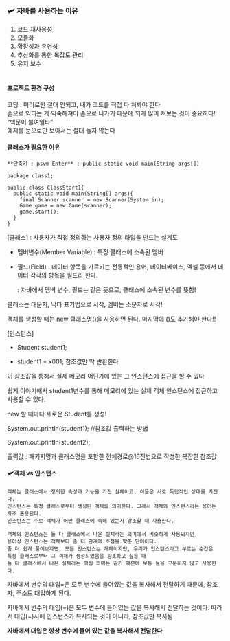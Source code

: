 ### 🛩️ 자바를 사용하는 이유

1. 코드 재사용성 </br>
2. 모듈화 </br>
3. 확장성과 유연성 </br>
4. 추상화를 통한 복잡도 관리 </br>
5. 유지 보수 </br>
   </br>

#### 프로젝트 환경 구성

코딩 : 머리로만 절대 안되고, 내가 코드를 직접 다 쳐봐야 한다 </br>
손으로 익히는 게 익숙해져야 손으로 나가기 때문에 되게 많이 쳐보는 것이 중요하다! </br>
“백문이 불여일타” </br>
예제를 눈으로만 보아서는 절대 늘지 않는다 </br>


#### 클래스가 필요한 이유
```
**단축키 : psvm Enter** : public static void main(String args[])

package class1;

public class ClassStart1{
  public static void main(String[] args){
    final Scanner scanner = new Scanner(System.in);
    Game game = new Game(scanner);
    game.start();
  }
}
```
[클래스] : 사용자가 직접 정의하는 사용자 정의 타입을 만드는 설계도

- 멤버변수(Member Variable) : 특정 클래스에 소속된 멤버

- 필드(Field) : 데이터 항목을 가르키는 전통적인 용어, 데이터베이스, 엑셀 등에서 데이터 각각의 항목을 필드라 한다.

  : 자바에서 멤버 변수, 필드는 같은 뜻으로, 클래스에 소속된 변수를 뜻함!

클래스는 대문자, 낙타 표기법으로 시작, 멤버는 소문자로 시작!

객체를 생성할 때는 new 클래스명()을 사용하면 된다. 마지막에 ()도 추가해야 한다!!

[인스턴스]

- Student student1;

- student1 = x001; 참조값만 딱 반환한다

이 참조값을 통해서 실제 메모리 어딘가에 있는 그 인스턴스에 접근을 할 수 있다

쉽게 이야기해서 student1변수를 통해 메모리에 있는 실제 객체 인스턴스에 접근하고 사용할 수 있다.

new 할 때마다 새로운 Student를 생성!

System.out.println(student1); //참조값 출력하는 방법

System.out.println(student2);

출력값 : 패키지명과 클래스명을 포함한 전체경로@16진법으로 작성한 복잡한 참조값

#### 🛩️객체 vs 인스턴스
```
객체는 클래스에서 정의한 속성과 기능을 가진 실체이고, 이들은 서로 독립적인 상태를 가진다. 
인스턴스는 특정 클래스로부터 생성된 객체를 의미한다. 그래서 객체와 인스턴스라는 용어는 자주 혼용된다.
인스턴스는 주로 객체가 어떤 클래스에 속해 있는지 강조할 때 사용한다.

객체와 인스턴스는 둘 다 클래스에서 나온 실체라는 의미에서 비슷하게 사용되지만,
용어상 인스턴스는 객체보다 좀 더 관계에 초점을 맞춘 단어이다.
좀 더 쉽게 풀어보자면, 모든 인스턴스는 개체이지만, 우리가 인스턴스라고 부르는 순간은
특정 클래스로부터 그 객체가 생성되었음을 강조하고 싶을 때
둘 다 클래스에서 나온 실체라는 핵심 의미는 같기 때문에 보통 둘을 구분하지 않고 사용한다.
```

자바에서 변수의 대입=은 모두 변수에 들어있는 값을 복사해서 전달하기 때문에, 참조자, 주소도 대입하게 된다.

자바에서 변수의 대입(=)은 모두 변수에 들어있는 값을 복사해서 전달하는 것이다. 따라서 대입(=)시에 인스턴스가 복사되는 것이 아니라, 참조값만 복사됨

**자바에서 대입은 항상 변수에 들어 있는 값을 복사해서 전달한다**
